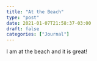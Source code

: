 ```yaml
---
title: "At the Beach"
type: "post"
date: 2021-01-07T21:58:37-03:00
draft: false
categories: ["Journal"]
---
```


I am at the beach and it is great!